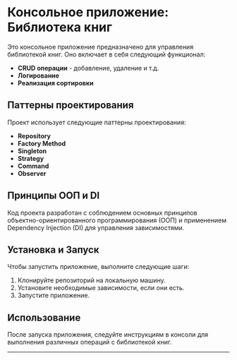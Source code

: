 # Консольное приложение: Библиотека книг

Это консольное приложение предназначено для управления библиотекой книг. Оно включает в себя следующий функционал:

- **CRUD операции** - добавление, удаление и т.д.
- **Логирование**
- **Реализация сортировки**

## Паттерны проектирования

Проект использует следующие паттерны проектирования:

- **Repository**
- **Factory Method**
- **Singleton**
- **Strategy**
- **Command**
- **Observer**

## Принципы ООП и DI

Код проекта разработан с соблюдением основных принципов объектно-ориентированного программирования (ООП) и применением Dependency Injection (DI) для управления зависимостями.

## Установка и Запуск

Чтобы запустить приложение, выполните следующие шаги:

1. Клонируйте репозиторий на локальную машину.
2. Установите необходимые зависимости, если они есть.
3. Запустите приложение.

## Использование

После запуска приложения, следуйте инструкциям в консоли для выполнения различных операций с библиотекой книг. 

---
